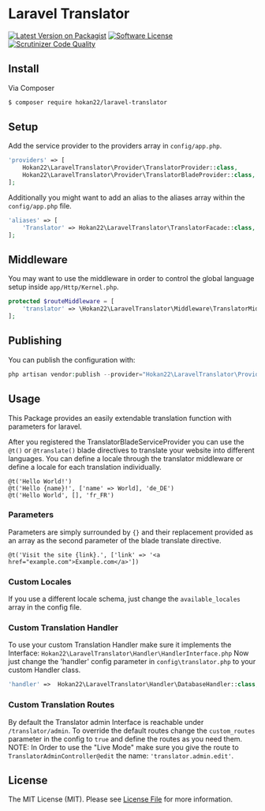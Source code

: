 # Laravel Translator 

[![Latest Version on Packagist][ico-version]][link-packagist]
[![Software License][ico-license]](LICENSE.md)
[![Scrutinizer Code Quality][ico-code-quality]][link-code-quality]

## Install

Via Composer

``` bash
$ composer require hokan22/laravel-translator
```

## Setup

Add the service provider to the providers array in `config/app.php`.

``` php
'providers' => [
    Hokan22\LaravelTranslator\Provider\TranslatorProvider::class,
    Hokan22\LaravelTranslator\Provider\TranslatorBladeProvider::class,
];
```

Additionally you might want to add an alias to the aliases array within the `config/app.php` file.

``` php
'aliases' => [
    'Translator' => Hokan22\LaravelTranslator\TranslatorFacade::class,
];
```

## Middleware

You may want to use the middleware in order to control the global language setup inside `app/Http/Kernel.php`.

``` php
protected $routeMiddleware = [
    'translator' => \Hokan22\LaravelTranslator\Middleware\TranslatorMiddleware::class,
];
```

## Publishing

You can publish the configuration with:

``` php
php artisan vendor:publish --provider="Hokan22\LaravelTranslator\Provider\TranslatorProvider"
```

## Usage

This Package provides an easily extendable translation function with parameters for laravel.

After you registered the TranslatorBladeServiceProvider you can use the ```@t()``` or ```@translate()``` blade directives to translate your website into different languages.
You can define a locale through the translator middleware or define a locale for each translation individually.

```
@t('Hello World!')
@t('Hello {name}!', ['name' => World], 'de_DE')
@t('Hello World', [], 'fr_FR')
```

### Parameters

Parameters are simply surrounded by `{}` and their replacement provided as an array as the second parameter of the blade translate directive.

```
@t('Visit the site {link}.', ['link' => '<a href="example.com">Example.com</a>'])
```

### Custom Locales

If you use a different locale schema, just change the ```available_locales``` array in the config file.

### Custom Translation Handler

To use your custom Translation Handler make sure it implements the Interface: ``` Hokan22\LaravelTranslator\Handler\HandlerInterface.php ```
Now just change the 'handler' config parameter in ``` config\translator.php ``` to your custom Handler class.
``` php
'handler' =>  Hokan22\LaravelTranslator\Handler\DatabaseHandler::class,
```

### Custom Translation Routes

By default the Translator admin Interface is reachable under ```/translator/admin```.
To override the default routes change the ```custom_routes``` parameter in the config to ```true``` and define the routes as you need them.
NOTE: In Order to use the "Live Mode" make sure you give the route to ```TranslatorAdminController@edit```  the name: ```'translator.admin.edit'```.

## License

The MIT License (MIT). Please see [License File](LICENSE.md) for more information.

[ico-version]: https://img.shields.io/packagist/v/hokan22/laravel-translator.svg?style=flat-square
[ico-license]: https://img.shields.io/badge/license-MIT-brightgreen.svg?style=flat-square
[ico-travis]: https://img.shields.io/travis/hokan22/laravel-translator/master.svg?style=flat-square
[ico-scrutinizer]: https://img.shields.io/scrutinizer/coverage/g/hokan22/laravel-translator.svg?style=flat-square
[ico-code-quality]: https://img.shields.io/scrutinizer/g/hokan22/laravel-translator.svg?style=flat-square
[ico-downloads]: https://img.shields.io/packagist/dt/hokan22/laravel-translator.svg?style=flat-square

[link-packagist]: https://packagist.org/packages/hokan22/laravel-translator
[link-travis]: https://travis-ci.org/hokan22/Translator
[link-scrutinizer]: https://scrutinizer-ci.com/g/hokan22/laravel-translator/code-structure
[link-code-quality]: https://scrutinizer-ci.com/g/hokan22/laravel-translator
[link-downloads]: https://packagist.org/packages/hokan22/laravel-translator
[link-author]: https://bitbucket.org/hokan22
